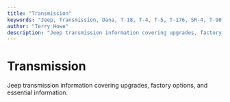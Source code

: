 ```yaml
---
title: "Transmission"
keywords: "Jeep, Transmission, Dana, T-18, T-4, T-5, T-176, SR-4, T-90, T-84, T-86, T-14, T-15"
author: "Terry Howe"
description: "Jeep transmission information covering upgrades, factory options, and essential information."
---
```

# Transmission

Jeep transmission information covering upgrades, factory options, and essential information.